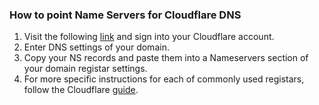 ### How to point Name Servers for Cloudflare DNS
1. Visit the following [link](https://dash.cloudflare.com) and sign
    into your Cloudflare account.
2. Enter DNS settings of your domain.
3. Copy your NS records and paste them into a Nameservers section of your domain registar settings.
4. For more specific instructions for each of commonly used registars, follow the Cloudflare [guide](https://developers.cloudflare.com/dns/zone-setups/full-setup/setup/).
